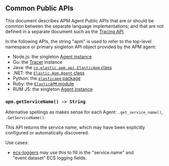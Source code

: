 ## Common Public APIs

This document describes APM Agent Public APIs that are or should be common
between the separate language implementations; and that are not defined in
a separate document such as the [Tracing API](./tracing-api.md).

In the following APIs, the string "apm" is used to refer to the top-level
namespace or primary singleton API object provided by the APM agent:

- Node.js: the singleton [Agent instance](https://www.elastic.co/guide/en/apm/agent/nodejs/current/agent-api.html)
- Go: the [Tracer](https://www.elastic.co/guide/en/apm/agent/go/current/api.html#tracer-api) instance
- Java: the [`co.elastic.apm.api.ElasticApm` class](https://www.elastic.co/guide/en/apm/agent/java/current/public-api.html)
- .NET: the [`Elastic.Apm.Agent` class](https://www.elastic.co/guide/en/apm/agent/dotnet/current/public-api.html)
- Python: the [`elasticapm` package](https://www.elastic.co/guide/en/apm/agent/python/current/api.html)
- Ruby: the [`ElasticAPM` module](https://www.elastic.co/guide/en/apm/agent/ruby/current/api.html)
- RUM JS: the singleton [Agent instance](https://www.elastic.co/guide/en/apm/agent/js-base/current/agent-api.html)


### `apm.getServiceName() -> String`

Alternative spellings as makes sense for each Agent: `.get_service_name()`,
`.GetServiceName()`.

This API returns the service name, which may have been explicitly configured
or automatically discovered.

Use cases:

- [ecs-loggers](https://github.com/elastic/ecs-logging) may use this to fill in
  the "service.name" and "event.dataset" ECS logging fields.

